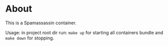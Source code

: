 # About

This is a Spamassassin container.

Usage: in project root dir run: `make up` for starting all containers bundle and `make down` for stopping.
